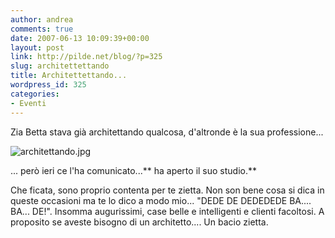 ```yaml
---
author: andrea
comments: true
date: 2007-06-13 10:09:39+00:00
layout: post
link: http://pilde.net/blog/?p=325
slug: architettettando
title: Architettettando...
wordpress_id: 325
categories:
- Eventi
---
```


Zia Betta stava già architettando qualcosa, d'altronde è la sua professione...

![architettando.jpg](http://pilde.net/blog/wp-content/uploads/2007/06/architettando.jpg)




... però ieri ce l'ha comunicato...** ha aperto il suo studio.**

Che ficata, sono proprio contenta per te zietta. Non son bene cosa si dica in queste occasioni ma te lo dico a modo mio... "DEDE DE DEDEDEDE BA.... BA... DE!". Insomma augurissimi, case belle e intelligenti e clienti facoltosi. A proposito se aveste bisogno di un architetto....
Un bacio zietta.

